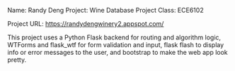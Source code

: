 Name: Randy Deng
Project: Wine Database Project
Class: ECE6102

Project URL: https://randydengwinery2.appspot.com/ 

This project uses a Python Flask backend for routing and algorithm logic,
WTForms and flask_wtf for form validation and input,
flask flash to display info or error messages to the user,
and bootstrap to make the web app look pretty.